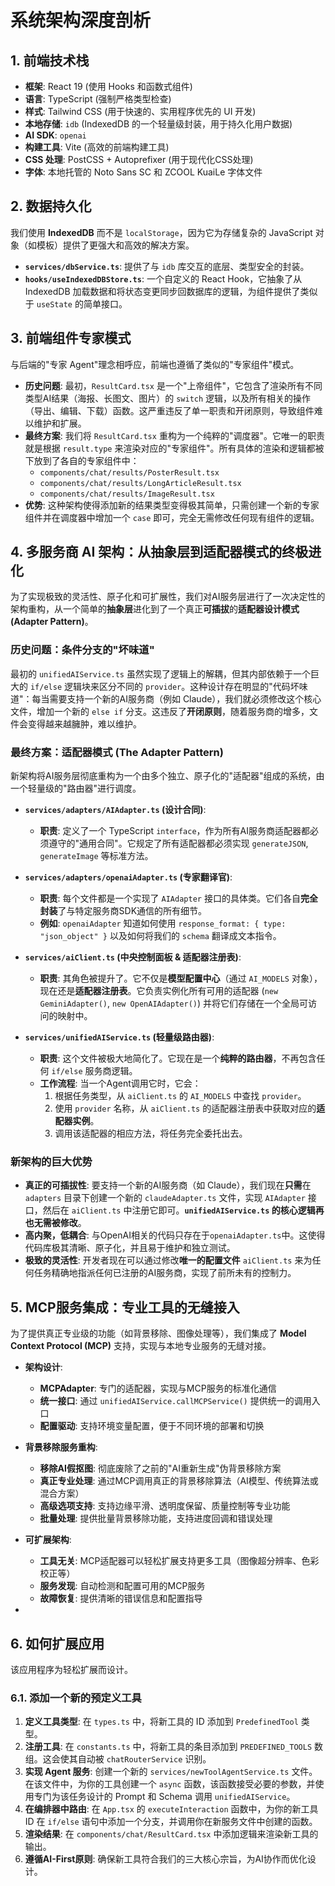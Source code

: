 # 系统架构深度剖析

## 1. 前端技术栈

-   **框架**: React 19 (使用 Hooks 和函数式组件)
-   **语言**: TypeScript (强制严格类型检查)
-   **样式**: Tailwind CSS (用于快速的、实用程序优先的 UI 开发)
-   **本地存储**: `idb` (IndexedDB 的一个轻量级封装，用于持久化用户数据)
-   **AI SDK**: `openai`
-   **构建工具**: Vite (高效的前端构建工具)
-   **CSS 处理**: PostCSS + Autoprefixer (用于现代化CSS处理)
-   **字体**: 本地托管的 Noto Sans SC 和 ZCOOL KuaiLe 字体文件

## 2. 数据持久化

我们使用 **IndexedDB** 而不是 `localStorage`，因为它为存储复杂的 JavaScript 对象（如模板）提供了更强大和高效的解决方案。

-   **`services/dbService.ts`**: 提供了与 `idb` 库交互的底层、类型安全的封装。
-   **`hooks/useIndexedDBStore.ts`**: 一个自定义的 React Hook，它抽象了从 IndexedDB 加载数据和将状态变更同步回数据库的逻辑，为组件提供了类似于 `useState` 的简单接口。

## 3. 前端组件专家模式

与后端的"专家 Agent"理念相呼应，前端也遵循了类似的"专家组件"模式。

-   **历史问题**: 最初，`ResultCard.tsx` 是一个"上帝组件"，它包含了渲染所有不同类型AI结果（海报、长图文、图片）的 `switch` 逻辑，以及所有相关的操作（导出、编辑、下载）函数。这严重违反了单一职责和开闭原则，导致组件难以维护和扩展。
-   **最终方案**: 我们将 `ResultCard.tsx` 重构为一个纯粹的"调度器"。它唯一的职责就是根据 `result.type` 来渲染对应的"专家组件"。所有具体的渲染和逻辑都被下放到了各自的专家组件中：
    -   `components/chat/results/PosterResult.tsx`
    -   `components/chat/results/LongArticleResult.tsx`
    -   `components/chat/results/ImageResult.tsx`
-   **优势**: 这种架构使得添加新的结果类型变得极其简单，只需创建一个新的专家组件并在调度器中增加一个 `case` 即可，完全无需修改任何现有组件的逻辑。

## 4. 多服务商 AI 架构：从抽象层到适配器模式的终极进化

为了实现极致的灵活性、原子化和可扩展性，我们对AI服务层进行了一次决定性的架构重构，从一个简单的**抽象层**进化到了一个真正**可插拔**的**适配器设计模式 (Adapter Pattern)**。

### 历史问题：条件分支的"坏味道"

最初的 `unifiedAIService.ts` 虽然实现了逻辑上的解耦，但其内部依赖于一个巨大的 `if/else` 逻辑块来区分不同的 `provider`。这种设计存在明显的"代码坏味道"：每当需要支持一个新的AI服务商（例如 Claude），我们就必须修改这个核心文件，增加一个新的 `else if` 分支。这违反了**开闭原则**，随着服务商的增多，文件会变得越来越臃肿，难以维护。

### 最终方案：适配器模式 (The Adapter Pattern)

新架构将AI服务层彻底重构为一个由多个独立、原子化的"适配器"组成的系统，由一个轻量级的"路由器"进行调度。

-   **`services/adapters/AIAdapter.ts` (设计合同)**:
    -   **职责**: 定义了一个 TypeScript `interface`，作为所有AI服务商适配器都必须遵守的"通用合同"。它规定了所有适配器都必须实现 `generateJSON`, `generateImage` 等标准方法。

-   **`services/adapters/openaiAdapter.ts` (专家翻译官)**:
    -   **职责**: 每个文件都是一个实现了 `AIAdapter` 接口的具体类。它们各自**完全封装**了与特定服务商SDK通信的所有细节。
    -   **例如**: `openaiAdapter` 知道如何使用 `response_format: { type: "json_object" }` 以及如何将我们的 `schema` 翻译成文本指令。

-   **`services/aiClient.ts` (中央控制面板 & 适配器注册表)**:
    -   **职责**: 其角色被提升了。它不仅是**模型配置中心**（通过 `AI_MODELS` 对象），现在还是**适配器注册表**。它负责实例化所有可用的适配器 (`new GeminiAdapter()`, `new OpenAIAdapter()`) 并将它们存储在一个全局可访问的映射中。

-   **`services/unifiedAIService.ts` (轻量级路由器)**:
    -   **职责**: 这个文件被极大地简化了。它现在是一个**纯粹的路由器**，不再包含任何 `if/else` 服务商逻辑。
    -   **工作流程**: 当一个Agent调用它时，它会：
        1.  根据任务类型，从 `aiClient.ts` 的 `AI_MODELS` 中查找 `provider`。
        2.  使用 `provider` 名称，从 `aiClient.ts` 的适配器注册表中获取对应的**适配器实例**。
        3.  调用该适配器的相应方法，将任务完全委托出去。

### 新架构的巨大优势

-   **真正的可插拔性**: 要支持一个新的AI服务商（如 Claude），我们现在**只需**在 `adapters` 目录下创建一个新的 `claudeAdapter.ts` 文件，实现 `AIAdapter` 接口，然后在 `aiClient.ts` 中注册它即可。**`unifiedAIService.ts` 的核心逻辑再也无需被修改**。
-   **高内聚，低耦合**: 与OpenAI相关的代码只存在于`openaiAdapter.ts`中。这使得代码库极其清晰、原子化，并且易于维护和独立测试。
-   **极致的灵活性**: 开发者现在可以通过修改**唯一的配置文件** `aiClient.ts` 来为任何任务精确地指派任何已注册的AI服务商，实现了前所未有的控制力。

## 5. MCP服务集成：专业工具的无缝接入

为了提供真正专业级的功能（如背景移除、图像处理等），我们集成了 **Model Context Protocol (MCP)** 支持，实现与本地专业服务的无缝对接。

-   **架构设计**: 
    -   **MCPAdapter**: 专门的适配器，实现与MCP服务的标准化通信
    -   **统一接口**: 通过 `unifiedAIService.callMCPService()` 提供统一的调用入口
    -   **配置驱动**: 支持环境变量配置，便于不同环境的部署和切换

-   **背景移除服务重构**:
    -   **移除AI假抠图**: 彻底废除了之前的"AI重新生成"伪背景移除方案
    -   **真正专业处理**: 通过MCP调用真正的背景移除算法（AI模型、传统算法或混合方案）
    -   **高级选项支持**: 支持边缘平滑、透明度保留、质量控制等专业功能
    -   **批量处理**: 提供批量背景移除功能，支持进度回调和错误处理

-   **可扩展架构**:
    -   **工具无关**: MCP适配器可以轻松扩展支持更多工具（图像超分辨率、色彩校正等）
    -   **服务发现**: 自动检测和配置可用的MCP服务
    -   **故障恢复**: 提供清晰的错误信息和配置指导

-

## 6. 如何扩展应用

该应用程序为轻松扩展而设计。

### 6.1. 添加一个新的预定义工具

1.  **定义工具类型**: 在 `types.ts` 中，将新工具的 ID 添加到 `PredefinedTool` 类型。
2.  **注册工具**: 在 `constants.ts` 中，将新工具的条目添加到 `PREDEFINED_TOOLS` 数组。这会使其自动被 `chatRouterService` 识别。
3.  **实现 Agent 服务**: 创建一个新的 `services/newToolAgentService.ts` 文件。在该文件中，为你的工具创建一个 `async` 函数，该函数接受必要的参数，并使用专门为该任务设计的 Prompt 和 Schema 调用 `unifiedAIService`。
4.  **在编排器中路由**: 在 `App.tsx` 的 `executeInteraction` 函数中，为你的新工具 ID 在 `if/else` 语句中添加一个分支，并调用你在新服务文件中创建的函数。
5.  **渲染结果**: 在 `components/chat/ResultCard.tsx` 中添加逻辑来渲染新工具的输出。
6.  **遵循AI-First原则**: 确保新工具符合我们的三大核心宗旨，为AI协作而优化设计。
